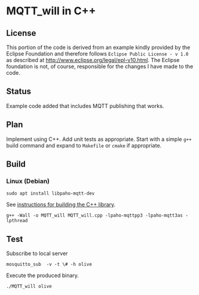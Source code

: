 # MQTT_will in C++

## License

This portion of the code is derived from an example kindly provided by the Eclipse Foundation and therefore follows `Eclipse Public License - v 1.0` as described at http://www.eclipse.org/legal/epl-v10.html. The Eclipse foundation is not, of course, responsible for the changes I have made to the code.

## Status

Example code added that includes MQTT publishing that works.

## Plan

Implement using C++. Add unit tests as appropriate. Start with a simple `g++` build command and expand to `Makefile` or `cmake` if appropriate.

## Build

### Linux (Debian)

```text
sudo apt install libpaho-mqtt-dev
```

See [instructions for building the C++ library](Paho-C++-lib.md).

```text
g++ -Wall -o MQTT_will MQTT_will.cpp -lpaho-mqttpp3 -lpaho-mqtt3as -lpthread
```

## Test

Subscribe to local server

```text
mosquitto_sub  -v -t \# -h olive
```

Execute the produced binary.

```text
./MQTT_will olive
```
